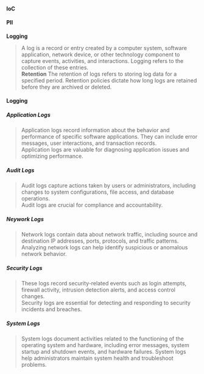 #### IoC
#### PII


**Logging**
> A log is a record or entry created by a computer system, software application, network device, or other technology component to capture events, activities, and interactions. Logging refers to the collection of these entries.  
**Retention**
> The retention of logs refers to storing log data for a specified period. Retention policies dictate how long logs are retained before they are archived or deleted.

#### Logging
##### Application Logs  
> Application logs record information about the behavior and performance of specific software applications. They can include error messages, user interactions, and transaction records.  
> Application logs are valuable for diagnosing application issues and optimizing performance.  

##### Audit Logs  
> Audit logs capture actions taken by users or administrators, including changes to system configurations, file access, and database operations.  
> Audit logs are crucial for compliance and accountability.  

##### Neywork Logs  
> Network logs contain data about network traffic, including source and destination IP addresses, ports, protocols, and traffic patterns.  
> Analyzing network logs can help identify suspicious or anomalous network behavior.  

##### Security Logs  
> These logs record security-related events such as login attempts, firewall activity, intrusion detection alerts, and access control changes.  
> Security logs are essential for detecting and responding to security incidents and breaches.  

##### System Logs  
> System logs document activities related to the functioning of the operating system and hardware, including error messages, system startup and shutdown events, and hardware failures. 
> System logs help administrators maintain system health and troubleshoot problems.
